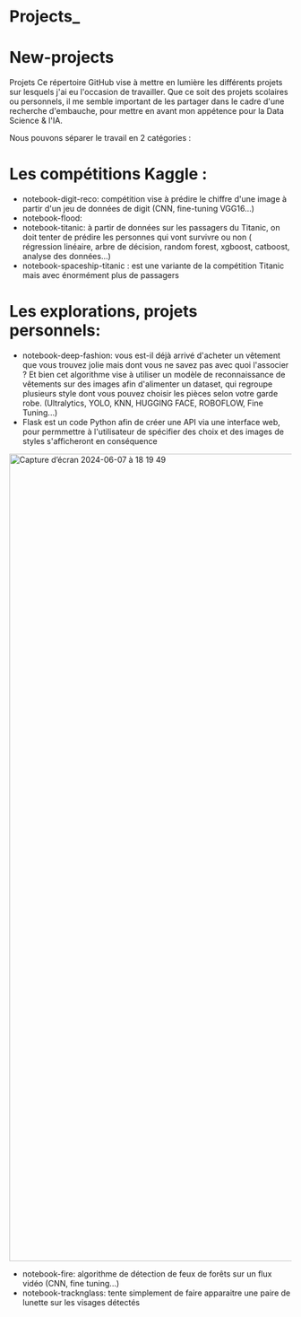 # Projects_
# New-projects

Projets
Ce répertoire GitHub vise à mettre en lumière les différents projets sur lesquels j'ai eu l'occasion de travailler. Que ce soit des projets scolaires ou personnels, il me semble important de les partager dans le cadre d'une recherche d'embauche, pour mettre en avant mon appétence pour la Data Science & l'IA.

Nous pouvons séparer le travail en 2 catégories : 

# Les compétitions Kaggle :
- notebook-digit-reco: compétition vise à prédire le chiffre d'une image à partir d'un jeu de données de digit
(CNN, fine-tuning VGG16...)
- notebook-flood:
- notebook-titanic: à partir de données sur les passagers du Titanic, on doit tenter de prédire les personnes qui vont survivre ou non
( régression linéaire, arbre de décision, random forest, xgboost, catboost, analyse des données...)
- notebook-spaceship-titanic : est une variante de la compétition Titanic mais avec énormément plus de passagers


# Les explorations, projets personnels:
- notebook-deep-fashion: vous est-il déjà arrivé d'acheter un vêtement que vous trouvez jolie mais dont vous ne savez pas avec quoi
l'associer ? Et bien cet algorithme vise à utiliser un modèle de reconnaissance de vêtements sur des images  afin d'alimenter un dataset, qui regroupe plusieurs style dont vous pouvez choisir les pièces selon votre garde robe.
(Ultralytics, YOLO, KNN, HUGGING FACE, ROBOFLOW, Fine Tuning...)
- Flask est un code Python afin de créer une API via une interface web, pour permmettre à l'utilisateur de spécifier des choix et des images de styles s'afficheront en conséquence

<img width="1440" alt="Capture d’écran 2024-06-07 à 18 19 49" src="https://github.com/Avicenne-ctrl/Projects_git/assets/96823388/beea194d-c6bc-41bb-a36c-d11a2c13ecc1">

- notebook-fire: algorithme de détection de feux de forêts sur un flux vidéo 
(CNN, fine tuning...)
- notebook-tracknglass: tente simplement de faire apparaitre une paire de lunette sur les visages détectés 
